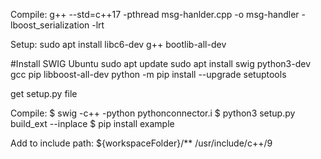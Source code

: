Compile:
g++ --std=c++17 -pthread msg-hanlder.cpp -o msg-handler -lboost_serialization -lrt

Setup:
sudo apt install libc6-dev g++ bootlib-all-dev


#Install SWIG Ubuntu
sudo apt update
sudo apt install swig python3-dev gcc pip libboost-all-dev
python -m pip install --upgrade setuptools

get setup.py file

Compile:
$ swig -c++ -python pythonconnector.i
$ python3 setup.py build_ext --inplace
$ pip install example

Add to include path:
${workspaceFolder}/**
/usr/include/c++/9
